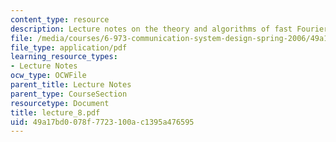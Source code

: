 ```yaml
---
content_type: resource
description: Lecture notes on the theory and algorithms of fast Fourier transform.
file: /media/courses/6-973-communication-system-design-spring-2006/49a17bd0078f7723100ac1395a476595_lecture_8.pdf
file_type: application/pdf
learning_resource_types:
- Lecture Notes
ocw_type: OCWFile
parent_title: Lecture Notes
parent_type: CourseSection
resourcetype: Document
title: lecture_8.pdf
uid: 49a17bd0-078f-7723-100a-c1395a476595
---
```

